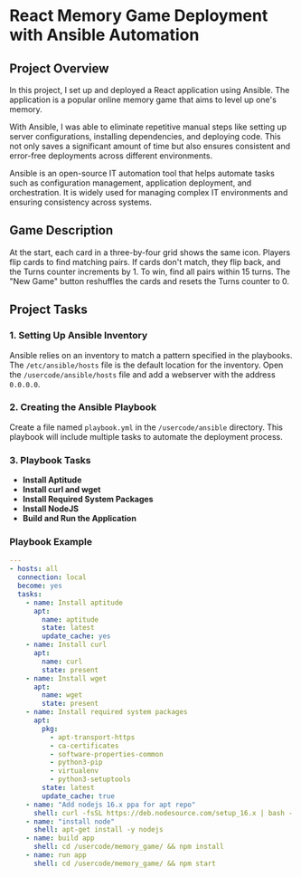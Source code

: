 # React Memory Game Deployment with Ansible Automation

## Project Overview

In this project, I set up and deployed a React application using Ansible. The application is a popular online memory game that aims to level up one's memory.

With Ansible, I was able to eliminate repetitive manual steps like setting up server configurations, installing dependencies, and deploying code. This not only saves a significant amount of time but also ensures consistent and error-free deployments across different environments.

Ansible is an open-source IT automation tool that helps automate tasks such as configuration management, application deployment, and orchestration. It is widely used for managing complex IT environments and ensuring consistency across systems.


## Game Description

At the start, each card in a three-by-four grid shows the same icon. Players flip cards to find matching pairs. If cards don't match, they flip back, and the Turns counter increments by 1. To win, find all pairs within 15 turns. The "New Game" button reshuffles the cards and resets the Turns counter to 0.



## Project Tasks

### 1. Setting Up Ansible Inventory

Ansible relies on an inventory to match a pattern specified in the playbooks. The `/etc/ansible/hosts` file is the default location for the inventory. Open the `/usercode/ansible/hosts` file and add a webserver with the address `0.0.0.0`.

### 2. Creating the Ansible Playbook

Create a file named `playbook.yml` in the `/usercode/ansible` directory. This playbook will include multiple tasks to automate the deployment process.

### 3. Playbook Tasks

- **Install Aptitude**
- **Install curl and wget**
- **Install Required System Packages**
- **Install NodeJS**
- **Build and Run the Application**

### Playbook Example

```yaml
---
- hosts: all
  connection: local
  become: yes
  tasks:
    - name: Install aptitude
      apt:
        name: aptitude
        state: latest
        update_cache: yes
    - name: Install curl
      apt:
        name: curl
        state: present
    - name: Install wget
      apt:
        name: wget
        state: present
    - name: Install required system packages
      apt:
        pkg:
          - apt-transport-https
          - ca-certificates
          - software-properties-common
          - python3-pip
          - virtualenv
          - python3-setuptools
        state: latest
        update_cache: true
    - name: "Add nodejs 16.x ppa for apt repo"
      shell: curl -fsSL https://deb.nodesource.com/setup_16.x | bash -
    - name: "install node"
      shell: apt-get install -y nodejs
    - name: build app
      shell: cd /usercode/memory_game/ && npm install
    - name: run app
      shell: cd /usercode/memory_game/ && npm start
